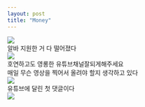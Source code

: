 ```yaml
---
layout: post
title: "Money"
---
```


<div class="start">
  <img src="https://github.com/user-attachments/assets/b54e7638-95cf-4baa-98b6-bbc5ed0f6c8c">
</div>

<div class="txt">
  알바 지원한 거 다 떨어졌다
</div>





<div class="img">
  <img src="https://github.com/user-attachments/assets/e64d9b4e-6d70-416b-9700-bdb8a469fd4f">
</div>


<div class="txt">
  호연하고도 영롱한 유튜브채널잘되게해주세요
</div>

<div class="txt">
  매일 무슨 영상을 찍어서 올려야 할지 생각하고 있다
</div>



<div class="img">
  <img src="https://github.com/user-attachments/assets/53f97b4a-3f1e-4de5-bc20-7a0a6f7f4c17">
</div>


<div class="txt">
  유튜브에 달린 첫 댓글이다 
</div>


<div class="img">
  <img src="https://github.com/user-attachments/assets/d99773dc-bca6-4f6f-a3af-14d0e2930c23">
</div>























































<div class="txt">
  
</div> 
